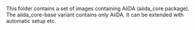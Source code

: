 This folder contains a set of images containing AiiDA (aiida_core package).
The aiida_core-base variant contains only AiiDA.
It can be extended with automatic setup etc.

